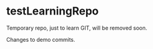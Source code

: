 testLearningRepo
================

Temporary repo, just to learn GIT, will be removed soon.

Changes to demo commits.
